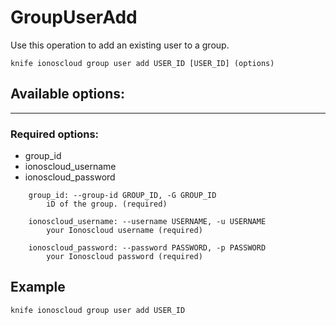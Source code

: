 # GroupUserAdd

Use this operation to add an existing user to a group.

```text
knife ionoscloud group user add USER_ID [USER_ID] (options)
```

## Available options:
---

### Required options:

* group_id
* ionoscloud_username
* ionoscloud_password

```text
    group_id: --group-id GROUP_ID, -G GROUP_ID
        iD of the group. (required)

    ionoscloud_username: --username USERNAME, -u USERNAME
        your Ionoscloud username (required)

    ionoscloud_password: --password PASSWORD, -p PASSWORD
        your Ionoscloud password (required)

```

## Example

```text
knife ionoscloud group user add USER_ID 
```
